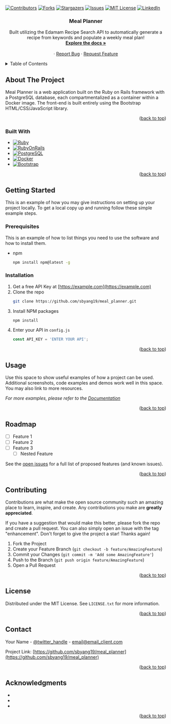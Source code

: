 <!-- Improved compatibility of back to top link: See: https://github.com/othneildrew/Best-README-Template/pull/73 -->
<a name="readme-top"></a>
<!--
*** Thanks for checking out the Best-README-Template. If you have a suggestion
*** that would make this better, please fork the repo and create a pull request
*** or simply open an issue with the tag "enhancement".
*** Don't forget to give the project a star!
*** Thanks again! Now go create something AMAZING! :D
-->



<!-- PROJECT SHIELDS -->
<!--
*** I'm using markdown "reference style" links for readability.
*** Reference links are enclosed in brackets [ ] instead of parentheses ( ).
*** See the bottom of this document for the declaration of the reference variables
*** for contributors-url, forks-url, etc. This is an optional, concise syntax you may use.
*** https://www.markdownguide.org/basic-syntax/#reference-style-links
-->
[![Contributors][contributors-shield]][contributors-url]
[![Forks][forks-shield]][forks-url]
[![Stargazers][stars-shield]][stars-url]
[![Issues][issues-shield]][issues-url]
[![MIT License][license-shield]][license-url]
[![LinkedIn][linkedin-shield]][linkedin-url]



<!-- PROJECT LOGO -->
<!-- <br />
<div align="center">
  <a href="https://github.com/sbyang19/meal_planner">
    <img src="images/logo.png" alt="Logo" width="80" height="80">
  </a> -->

<h3 align="center">Meal Planner</h3>

  <p align="center">
    Built utilizing the Edamam Recipe Search API to automatically generate a recipe from keywords and populate a weekly meal plan!
    <br />
    <a href="https://github.com/sbyang19/meal_planner"><strong>Explore the docs »</strong></a>
    <br />
    <br />
    ·
    <a href="https://github.com/sbyang19/meal_planner/issues">Report Bug</a>
    ·
    <a href="https://github.com/sbyang19/meal_planner/issues">Request Feature</a>
  </p>
</div>



<!-- TABLE OF CONTENTS -->
<details>
  <summary>Table of Contents</summary>
  <ol>
    <li>
      <a href="#about-the-project">About The Project</a>
      <ul>
        <li><a href="#built-with">Built With</a></li>
      </ul>
    </li>
    <li>
      <a href="#getting-started">Getting Started</a>
      <ul>
        <li><a href="#prerequisites">Prerequisites</a></li>
        <li><a href="#installation">Installation</a></li>
      </ul>
    </li>
    <li><a href="#usage">Usage</a></li>
    <li><a href="#roadmap">Roadmap</a></li>
    <li><a href="#contributing">Contributing</a></li>
    <li><a href="#license">License</a></li>
    <li><a href="#contact">Contact</a></li>
    <li><a href="#acknowledgments">Acknowledgments</a></li>
  </ol>
</details>



<!-- ABOUT THE PROJECT -->
## About The Project

<!-- [![Product Name Screen Shot][product-screenshot]](https://example.com) -->

Meal Planner is a web application built on the Ruby on Rails framework with a PostgreSQL database, each compartmentalized as a container within a Docker image. The front-end is built entirely using the Bootstrap HTML/CSS/JavaScript library.

<p align="right">(<a href="#readme-top">back to top</a>)</p>

### Built With

* [![Ruby][Ruby-logo]][Ruby-url]
* [![RubyOnRails][RubyOnRails-logo]][RubyOnRails-url]
* [![PostgreSQL][PostgreSQL-logo]][PostgreSQL-url]
* [![Docker][Docker-logo]][Docker-url]
* [![Bootstrap][Bootstrap-logo]][Bootstrap-url]

<p align="right">(<a href="#readme-top">back to top</a>)</p>

<!-- GETTING STARTED -->
## Getting Started

This is an example of how you may give instructions on setting up your project locally.
To get a local copy up and running follow these simple example steps.

### Prerequisites

This is an example of how to list things you need to use the software and how to install them.
* npm
  ```sh
  npm install npm@latest -g
  ```

### Installation

1. Get a free API Key at [https://example.com](https://example.com)
2. Clone the repo
   ```sh
   git clone https://github.com/sbyang19/meal_planner.git
   ```
3. Install NPM packages
   ```sh
   npm install
   ```
4. Enter your API in `config.js`
   ```js
   const API_KEY = 'ENTER YOUR API';
   ```

<p align="right">(<a href="#readme-top">back to top</a>)</p>



<!-- USAGE EXAMPLES -->
## Usage

Use this space to show useful examples of how a project can be used. Additional screenshots, code examples and demos work well in this space. You may also link to more resources.

_For more examples, please refer to the [Documentation](https://example.com)_

<p align="right">(<a href="#readme-top">back to top</a>)</p>



<!-- ROADMAP -->
## Roadmap

- [ ] Feature 1
- [ ] Feature 2
- [ ] Feature 3
    - [ ] Nested Feature

See the [open issues](https://github.com/sbyang19/meal_planner/issues) for a full list of proposed features (and known issues).

<p align="right">(<a href="#readme-top">back to top</a>)</p>



<!-- CONTRIBUTING -->
## Contributing

Contributions are what make the open source community such an amazing place to learn, inspire, and create. Any contributions you make are **greatly appreciated**.

If you have a suggestion that would make this better, please fork the repo and create a pull request. You can also simply open an issue with the tag "enhancement".
Don't forget to give the project a star! Thanks again!

1. Fork the Project
2. Create your Feature Branch (`git checkout -b feature/AmazingFeature`)
3. Commit your Changes (`git commit -m 'Add some AmazingFeature'`)
4. Push to the Branch (`git push origin feature/AmazingFeature`)
5. Open a Pull Request

<p align="right">(<a href="#readme-top">back to top</a>)</p>



<!-- LICENSE -->
## License

Distributed under the MIT License. See `LICENSE.txt` for more information.

<p align="right">(<a href="#readme-top">back to top</a>)</p>



<!-- CONTACT -->
## Contact

Your Name - [@twitter_handle](https://twitter.com/twitter_handle) - email@email_client.com

Project Link: [https://github.com/sbyang19/meal_planner](https://github.com/sbyang19/meal_planner)

<p align="right">(<a href="#readme-top">back to top</a>)</p>



<!-- ACKNOWLEDGMENTS -->
## Acknowledgments

* []()
* []()
* []()

<p align="right">(<a href="#readme-top">back to top</a>)</p>



<!-- MARKDOWN LINKS & IMAGES -->
<!-- https://www.markdownguide.org/basic-syntax/#reference-style-links -->
[contributors-shield]: https://img.shields.io/github/contributors/sbyang19/meal_planner.svg?style=for-the-badge
[contributors-url]: https://github.com/sbyang19/meal_planner/graphs/contributors
[forks-shield]: https://img.shields.io/github/forks/sbyang19/meal_planner.svg?style=for-the-badge
[forks-url]: https://github.com/sbyang19/meal_planner/network/members
[stars-shield]: https://img.shields.io/github/stars/sbyang19/meal_planner.svg?style=for-the-badge
[stars-url]: https://github.com/sbyang19/meal_planner/stargazers
[issues-shield]: https://img.shields.io/github/issues/sbyang19/meal_planner.svg?style=for-the-badge
[issues-url]: https://github.com/sbyang19/meal_planner/issues
[license-shield]: https://img.shields.io/github/license/sbyang19/meal_planner.svg?style=for-the-badge
[license-url]: https://github.com/sbyang19/meal_planner/blob/master/LICENSE.txt
[linkedin-shield]: https://img.shields.io/badge/-LinkedIn-black.svg?style=for-the-badge&logo=linkedin&colorB=555
[linkedin-url]: https://linkedin.com/in/linkedin_username
[product-screenshot]: images/screenshot.png
[Ruby-logo]: https://img.shields.io/badge/ruby-cc342d?style=for-the-badge&logo=ruby&logoColor=white
[Ruby-url]: https://ruby-lang.org/en/
[RubyOnRails-logo]: https://img.shields.io/badge/ruby%20on%20rails-d30001?style=for-the-badge&logo=rubyonrails&logoColor=white
[RubyOnRails-url]: https://rubyonrails.org/
[PostgreSQL-logo]: https://img.shields.io/badge/postgresql-32658f?style=for-the-badge&logo=postgresql&logoColor=white
[PostgreSQL-url]: https://postgresql.org/
[Docker-logo]: https://img.shields.io/badge/docker-003f8c?style=for-the-badge&logo=docker&logoColor=white
[Docker-url]: https://docker.com/
[Bootstrap-logo]: https://img.shields.io/badge/Bootstrap-563D7C?style=for-the-badge&logo=bootstrap&logoColor=white
[Bootstrap-url]: https://getbootstrap.com
